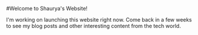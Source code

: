 #Welcome to Shaurya's Website! 

I'm working on launching this website right now. Come back in a few weeks to see my blog posts and other interesting content from the tech world. 
